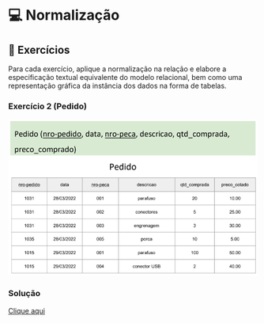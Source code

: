 # 💻 Normalização

## 📝 Exercícios
Para cada exercício, aplique a normalização na relação e elabore a especificação textual equivalente do modelo relacional, bem como uma representação gráfica da instância dos dados na forma de tabelas. 

### Exercício 2 (Pedido)

![relacaoPedido](relacaoPedido.png)

### Solução

[Clique aqui](exerciciorelacao2_solucao.pdf)